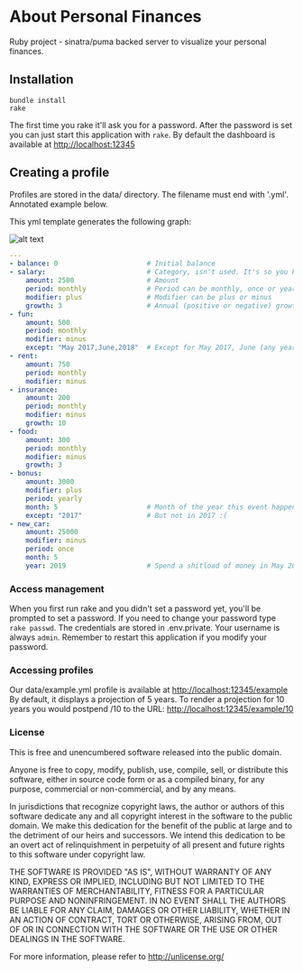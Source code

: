 # About Personal Finances

Ruby project - sinatra/puma backed server to visualize your personal finances.

## Installation

```
bundle install
rake
```

The first time you rake it'll ask you for a password.
After the password is set you can just start this application with `rake`.
By default the dashboard is available at  <http://localhost:12345>

## Creating a profile

Profiles are stored in the data/ directory. The filename must end with '.yml'.
Annotated example below.

This yml template generates the following graph:

![alt text](https://s3-eu-west-1.amazonaws.com/personalfinancestool/example-output.png "Output")

```yaml
---
- balance: 0                      # Initial balance
- salary:                         # Category, isn't used. It's so you know what's what.
    amount: 2500                  # Amount
    period: monthly               # Period can be monthly, once or yearly
    modifier: plus                # Modifier can be plus or minus
    growth: 3                     # Annual (positive or negative) growth of amount (percent)
- fun:
    amount: 500
    period: monthly
    modifier: minus
    except: "May 2017,June,2018"  # Except for May 2017, June (any year) and the whole of 2018
- rent:
    amount: 750
    period: monthly
    modifier: minus
- insurance:
    amount: 200
    period: monthly
    modifier: minus
    growth: 10
- food:
    amount: 300
    period: monthly
    modifier: minus
    growth: 3
- bonus:
    amount: 3000
    modifier: plus
    period: yearly
    month: 5                      # Month of the year this event happens
    except: "2017"                # But not in 2017 :(
- new_car:
    amount: 25000
    modifier: minus
    period: once
    month: 5
    year: 2019                    # Spend a shitload of money in May 2019.
```

### Access management

When you first run rake and you didn't set a password yet, you'll be prompted to set a password. If you need to change your password type `rake passwd`. The credentials are stored in .env.private. Your username is always `admin`. Remember to restart this application if you modify your password.

### Accessing profiles

Our data/example.yml profile is available at <http://localhost:12345/example>
By default, it displays a projection of 5 years. To render a projection for 10 years you would postpend /10 to the URL: <http://localhost:12345/example/10>

### License

This is free and unencumbered software released into the public domain.

Anyone is free to copy, modify, publish, use, compile, sell, or
distribute this software, either in source code form or as a compiled
binary, for any purpose, commercial or non-commercial, and by any
means.

In jurisdictions that recognize copyright laws, the author or authors
of this software dedicate any and all copyright interest in the
software to the public domain. We make this dedication for the benefit
of the public at large and to the detriment of our heirs and
successors. We intend this dedication to be an overt act of
relinquishment in perpetuity of all present and future rights to this
software under copyright law.

THE SOFTWARE IS PROVIDED "AS IS", WITHOUT WARRANTY OF ANY KIND,
EXPRESS OR IMPLIED, INCLUDING BUT NOT LIMITED TO THE WARRANTIES OF
MERCHANTABILITY, FITNESS FOR A PARTICULAR PURPOSE AND NONINFRINGEMENT.
IN NO EVENT SHALL THE AUTHORS BE LIABLE FOR ANY CLAIM, DAMAGES OR
OTHER LIABILITY, WHETHER IN AN ACTION OF CONTRACT, TORT OR OTHERWISE,
ARISING FROM, OUT OF OR IN CONNECTION WITH THE SOFTWARE OR THE USE OR
OTHER DEALINGS IN THE SOFTWARE.

For more information, please refer to <http://unlicense.org/>
